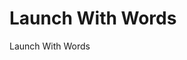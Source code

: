 # Launch With Words

[Launch With Words]: https://bridgetwillard.com/wp-content/uploads/2021/01/launch-with-words-landing-page.png "Launch With Words"


Launch With Words
